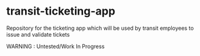 # transit-ticketing-app
Repository for the ticketing app which will be used by transit employees to issue and validate tickets

WARNING : Untested/Work In Progress
